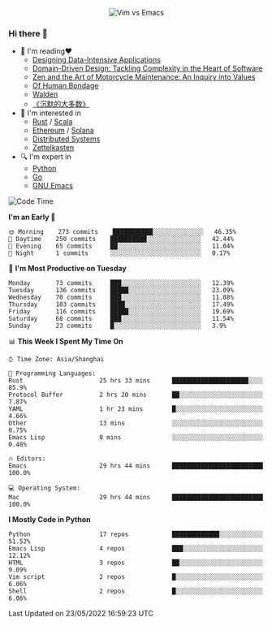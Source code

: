 <p align="center">
    <img src="https://gist.githubusercontent.com/coldnight/e696baffb094e71c96cb302118878eae/raw/40ea5053a6f66cc65f90f437e4173497da225958/banner.gif" alt="Vim vs Emacs" />
</p>

### Hi there 👋

- 📖 I'm reading❤️
    + [Designing Data-Intensive Applications](https://www.oreilly.com/library/view/designing-data-intensive-applications/9781491903063/)
    + [Domain-Driven Design: Tackling Complexity in the Heart of Software](https://www.dddcommunity.org/book/evans_2003/)
    + [Zen and the Art of Motorcycle Maintenance: An Inquiry into Values](https://en.wikipedia.org/wiki/Zen_and_the_Art_of_Motorcycle_Maintenance)
    + [Of Human Bondage](https://en.wikipedia.org/wiki/Of_Human_Bondage)
    + [Walden](https://en.wikipedia.org/wiki/Walden)
    + [《沉默的大多数》](https://en.wikipedia.org/wiki/Silent_majority)
- 🌱 I'm interested in
    + [Rust](https://www.rust-lang.org/) / [Scala](https://www.scala-lang.org/)
    + [Ethereum](https://ethereum.org/en/) / [Solana](https://solana.com/)
	+ [Distributed Systems](https://www.linuxzen.com/notes/topics/20200320174417_%E5%88%86%E5%B8%83%E5%BC%8F/)
	+ [Zettelkasten](https://www.linuxzen.com/notes/notes/20220120080920-slip_box/)
- 🔍 I'm expert in
    + [Python](https://www.python.org/)
    + [Go](https://go.dev/)
    + [GNU Emacs](https://www.gnu.org/software/emacs/)

<!--START_SECTION:waka-->
![Code Time](http://img.shields.io/badge/Code%20Time-0%20secs-blue)

**I'm an Early 🐤** 

```text
🌞 Morning    273 commits    ███████████░░░░░░░░░░░░░░   46.35% 
🌆 Daytime    250 commits    ██████████░░░░░░░░░░░░░░░   42.44% 
🌃 Evening    65 commits     ██░░░░░░░░░░░░░░░░░░░░░░░   11.04% 
🌙 Night      1 commits      ░░░░░░░░░░░░░░░░░░░░░░░░░   0.17%

```
📅 **I'm Most Productive on Tuesday** 

```text
Monday       73 commits     ███░░░░░░░░░░░░░░░░░░░░░░   12.39% 
Tuesday      136 commits    █████░░░░░░░░░░░░░░░░░░░░   23.09% 
Wednesday    70 commits     ███░░░░░░░░░░░░░░░░░░░░░░   11.88% 
Thursday     103 commits    ████░░░░░░░░░░░░░░░░░░░░░   17.49% 
Friday       116 commits    █████░░░░░░░░░░░░░░░░░░░░   19.69% 
Saturday     68 commits     ███░░░░░░░░░░░░░░░░░░░░░░   11.54% 
Sunday       23 commits     █░░░░░░░░░░░░░░░░░░░░░░░░   3.9%

```


📊 **This Week I Spent My Time On** 

```text
⌚︎ Time Zone: Asia/Shanghai

💬 Programming Languages: 
Rust                     25 hrs 33 mins      █████████████████████░░░░   85.9% 
Protocol Buffer          2 hrs 20 mins       ██░░░░░░░░░░░░░░░░░░░░░░░   7.87% 
YAML                     1 hr 23 mins        █░░░░░░░░░░░░░░░░░░░░░░░░   4.66% 
Other                    13 mins             ░░░░░░░░░░░░░░░░░░░░░░░░░   0.75% 
Emacs Lisp               8 mins              ░░░░░░░░░░░░░░░░░░░░░░░░░   0.48%

🔥 Editors: 
Emacs                    29 hrs 44 mins      █████████████████████████   100.0%

💻 Operating System: 
Mac                      29 hrs 44 mins      █████████████████████████   100.0%

```

**I Mostly Code in Python** 

```text
Python                   17 repos            █████████████░░░░░░░░░░░░   51.52% 
Emacs Lisp               4 repos             ███░░░░░░░░░░░░░░░░░░░░░░   12.12% 
HTML                     3 repos             ██░░░░░░░░░░░░░░░░░░░░░░░   9.09% 
Vim script               2 repos             █░░░░░░░░░░░░░░░░░░░░░░░░   6.06% 
Shell                    2 repos             █░░░░░░░░░░░░░░░░░░░░░░░░   6.06%

```



 Last Updated on 23/05/2022 16:59:23 UTC
<!--END_SECTION:waka-->
